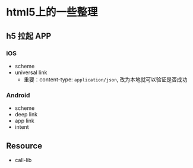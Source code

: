 # html5上的一些整理

## h5 拉起 APP

### iOS

- scheme
- universal link
  - 重要：content-type: `application/json`, 改为本地就可以验证是否成功

### Android

- scheme
- deep link
- app link
- intent

## Resource
- call-lib